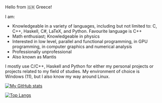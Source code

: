 Hello from 🇬🇷 Greece!

I am:
- Knowledgeable in a variety of languages, including but not limited to: C, C++, Haskell, C#, LaTeX, and Python. Favourite language is C++
- Math enthusiast; Knowledgeable in physics
- Interested in low level, parallel and functional programming, in GPU programming, in computer graphics and numerical analysis
- Professionally unprofessional
- Also known as Mantis

I mostly use C/C++, Haskell and Python for either my personal projects or projects related to my field of studies. My environment of choice is Windows (11), but I also know my way around Linux.

[![My GitHub stats](https://github-readme-stats.vercel.app/api?username=xmamalou&show_icons=true&theme=transparent)](https://github.com/anuraghazra/github-readme-stats)

[![Top Langs](https://github-readme-stats.vercel.app/api/top-langs/?username=xmamalou&layout=donut&hide=jupyter-notebook&exclude_repo=astrolab-team-exercise)](https://github.com/anuraghazra/github-readme-stats)
<!---
xmamalou/xmamalou is a ✨ special ✨ repository because its `README.md` (this file) appears on your GitHub profile.
You can click the Preview link to take a look at your changes.
--->
